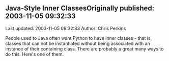 ## Java-Style Inner ClassesOriginally published: 2003-11-05 09:32:33 
Last updated: 2003-11-05 09:32:33 
Author: Chris Perkins 
 
People used to Java often want Python to have inner classes - that is, classes that can not be instantiated without being associated with an instance of their containing class. There are probably a great many ways to do this. Here's one of them.